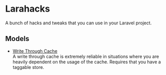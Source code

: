 # Larahacks
A bunch of hacks and tweaks that you can use in your Laravel project.


## Models
- [Write Through Cache](https://github.com/Elycin/Larahacks/blob/main/Traits/WriteThroughCache.php)  
A write through cache is extremely reliable in situations where you are heavily dependent on the usage of the cache. Requires that you have a taggable store.
